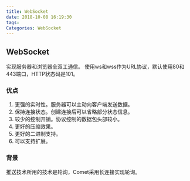 ```yaml
---
title: WebSocket
date: 2018-10-08 16:19:30
tags:
Categories: WebSocket
---
```

## WebSocket
实现服务器和浏览器全双工通信。
使用ws和wss作为URL协议，默认使用80和443端口，HTTP状态码是101。

### 优点
1. 更强的实时性。服务器可以主动向客户端发送数据。
2. 保持连接状态。创建连接后可以省略部分状态信息。 
3. 较少的控制开销。协议控制的数据包头部较小。
4. 更好的压缩效果。
5. 更好的二进制支持。
6. 可以支持扩展。

### 背景
推送技术所用的技术是轮询，Comet采用长连接实现轮询。